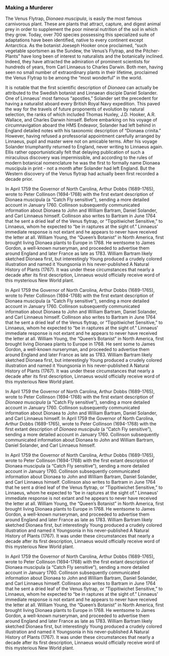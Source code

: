 <param ve-config
	   title="Venus' Flytrap: Queen of the Killer Vegetables"
	   source-image="https://upload.wikimedia.org/wikipedia/commons/0/0f/Banana_Maria_Sibylla_Merian_1705_plate_XII.png"
	   banner="https://www.biodiversitylibrary.org/pageimage/48674418"
	   eid=""
	   about=""
	   layout="vtl"
	   author="John R. Schaefer">

### Making a Murderer
The Venus Flytrap, *Dionaea muscipula*, is easily the most famous carnivorous plant. These are plants that attract, capture, and digest animal prey in order to supplement the poor mineral nutrition of the soil in which they grow. Today, over 700 species possessing this specialized suite of adaptations have been identified, native to every continent except Antarctica. As the botanist Joeseph Hooker once proclaimed, “such vegetable sportsmen as the Sundew, the Venus’s Flytrap, and the Pitcher-Plants” have long been of interest to naturalists and the botanically inclined. Indeed, they have attracted the admiration of prominent scientists for hundreds of years, from Carl Linnaeus to Charles Darwin. Both men, having seen no small number of extraordinary plants in their lifetime, proclaimed the Venus Flytrap to be among the “most wonderful” in the world.
<param ve-image label="Venus flytrap in the wild" description="prey in flytrap" license="public domain" region="285,500,1637,964" url="https://upload.wikimedia.org/wikipedia/commons/3/3d/Dionaea%2C_fly._1.jpg">

It is notable that the first scientific description of *Dionaea* can actually be attributed to the Swedish botanist and Linnaean disciple Daniel Solander. One of Linnaeus’ most famous “apostles,” Solander set the precedent for having a naturalist aboard every British Royal Navy expedition. This paved the way for the travels of future proponents of evolution by natural selection, the ranks of which included Thomas Huxley, J.D. Hooker, A.R. Wallace, and Charles Darwin himself. Before embarking on his voyage of circumnavigation aboard the HMS Endeavor, Solander had left behind in England detailed notes with his taxonomic description of “Dionaea crinita.” However, having refused a professorial appointment carefully arranged by Linnaeus, pupil and master were not on amicable terms. After his voyage Solander triumphantly returned to England, never writing to Linnaeus again. Ellis rather opportunistically felt that delaying publication of such a miraculous discovery was impermissible, and according to the rules of modern botanical nomenclature he was the first to formally name Dionaea muscipula in print - not a month after Solander had left England. But the Western discovery of the Venus flytrap had actually been first recorded <span data-click-image-zoomto="1192,1670,925,721">a decade prior</span>.
<param ve-image label="Directions for bringing over seeds and plants, from the East-Indies and other distant countries, in a state of vegetation" description="Ellis illustration of flytrap" license="public domain" region="822,138,4110,3201" url="https://www.biodiversitylibrary.org/pageimage/48674418">

In April 1759 the Governor of North Carolina, Arthur Dobbs (1689-1765), wrote to Peter Collinson (1694-1768) with the first extant description of Dionaea muscipula (a “Catch Fly sensitive”), sending a more detailed account in January 1760. Collinson subsequently communicated information about Dionaea to John and William Bartram, Daniel Solander, and Carl Linnaeus himself. Collinson also writes to Bartram in June 1764 that he sent a dried leaf of the Venus flytrap, or “Tippitiwichet Sensitive,” to Linnaeus, whom he expected to “be in raptures at the sight of.” Linnaeus’ immediate response is not extant and he appears to never have received the letter at all. William Young, the “Queen’s Botanist” in North America, first brought living Dionaea plants to Europe in 1768. He wentsome to James Gordon, a well-known nurseryman, and proceeded to advertise them around England and later France as late as 1783. William Bartram likely sketched Dionaea first, but interestingly Young produced a crudely colored illustration and named it Youngsonia in his never-published A Natural History of Plants (1767). It was under these circumstances that nearly a decade after its first description, Linnaeus would officially receive word of this mysterious New World plant.
<param ve-map center="Q659400" zoom="7">
<param ve-map-layer geojson title="Native range" url="flytraprange-2.json">

In April 1759 the Governor of North Carolina, Arthur Dobbs (1689-1765), wrote to Peter Collinson (1694-1768) with the first extant description of Dionaea muscipula (a “Catch Fly sensitive”), sending a more detailed account in January 1760. Collinson subsequently communicated information about Dionaea to John and William Bartram, Daniel Solander, and Carl Linnaeus himself. Collinson also writes to Bartram in June 1764 that he sent a dried leaf of the Venus flytrap, or “Tippitiwichet Sensitive,” to Linnaeus, whom he expected to “be in raptures at the sight of.” Linnaeus’ immediate response is not extant and he appears to never have received the letter at all. William Young, the “Queen’s Botanist” in North America, first brought living Dionaea plants to Europe in 1768. He sent some to James Gordon, a well-known nurseryman, and proceeded to advertise them around England and later France as late as 1783. William Bartram likely sketched Dionaea first, but interestingly Young produced a crudely colored illustration and named it Youngsonia in his never-published A Natural History of Plants (1767). It was under these circumstances that nearly a decade after its first description, Linnaeus would officially receive word of this mysterious New World plant.
<param ve-map center="Q1558" zoom="4">
<param ve-map-layer geojson title="Introduced range" url="introducedrange.json">

In April 1759 the Governor of North Carolina, Arthur Dobbs (1689-1765), wrote to Peter Collinson (1694-1768) with the first extant description of *Dionaea muscipula* (a “Catch Fly sensitive”), sending a more detailed account in January 1760. Collinson subsequently communicated information about Dionaea to John and William Bartram, Daniel Solander, and Carl Linnaeus himself. In April 1759 the Governor of North Carolina, Arthur Dobbs (1689-1765), wrote to Peter Collinson (1694-1768) with the first extant description of *Dionaea muscipula* (a “Catch Fly sensitive”), sending a more detailed account in January 1760. Collinson subsequently communicated information about Dionaea to John and William Bartram, Daniel Solander, and Carl Linnaeus himself. 
<param ve-video vid="PYMYxw4Llow">

In April 1759 the Governor of North Carolina, Arthur Dobbs (1689-1765), wrote to Peter Collinson (1694-1768) with the first extant description of Dionaea muscipula (a “Catch Fly sensitive”), sending a more detailed account in January 1760. Collinson subsequently communicated information about Dionaea to John and William Bartram, Daniel Solander, and Carl Linnaeus himself. Collinson also writes to Bartram in June 1764 that he sent a dried leaf of the Venus flytrap, or “Tippitiwichet Sensitive,” to Linnaeus, whom he expected to “be in raptures at the sight of.” Linnaeus’ immediate response is not extant and he appears to never have received the letter at all. William Young, the “Queen’s Botanist” in North America, first brought living Dionaea plants to Europe in 1768. He wentsome to James Gordon, a well-known nurseryman, and proceeded to advertise them around England and later France as late as 1783. William Bartram likely sketched Dionaea first, but interestingly Young produced a crudely colored illustration and named it Youngsonia in his never-published A Natural History of Plants (1767). It was under these circumstances that nearly a decade after its first description, Linnaeus would officially receive word of this mysterious New World plant.
<param ve-d3plus-network url="https://jstor-labs.github.io/ve-components/public/data/medici.tsv">
			      
In April 1759 the Governor of North Carolina, Arthur Dobbs (1689-1765), wrote to Peter Collinson (1694-1768) with the first extant description of Dionaea muscipula (a “Catch Fly sensitive”), sending a more detailed account in January 1760. Collinson subsequently communicated information about Dionaea to John and William Bartram, Daniel Solander, and Carl Linnaeus himself. Collinson also writes to Bartram in June 1764 that he sent a dried leaf of the Venus flytrap, or “Tippitiwichet Sensitive,” to Linnaeus, whom he expected to “be in raptures at the sight of.” Linnaeus’ immediate response is not extant and he appears to never have received the letter at all. William Young, the “Queen’s Botanist” in North America, first brought living Dionaea plants to Europe in 1768. He wentsome to James Gordon, a well-known nurseryman, and proceeded to advertise them around England and later France as late as 1783. William Bartram likely sketched Dionaea first, but interestingly Young produced a crudely colored illustration and named it Youngsonia in his never-published A Natural History of Plants (1767). It was under these circumstances that nearly a decade after its first description, Linnaeus would officially receive word of this mysterious New World plant.
<param ve-plant-specimen jpid="10.5555/al.ap.specimen.g00210232">
